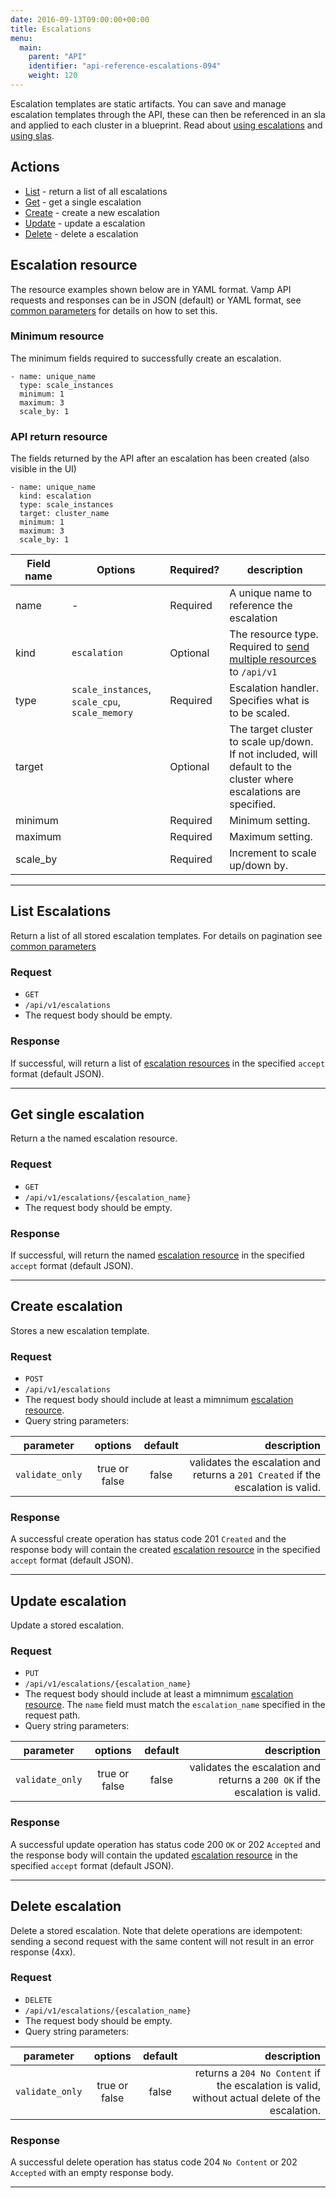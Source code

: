 ```yaml
---
date: 2016-09-13T09:00:00+00:00
title: Escalations
menu:
  main:
    parent: "API"
    identifier: "api-reference-escalations-094"
    weight: 120
---
```

Escalation templates are static artifacts. You can save and manage escalation templates through the API, these can then be referenced in an sla and applied to each cluster in a blueprint. Read about [using escalations](/documentation/using-vamp/escalations/) and [using slas](/documentation/using-vamp/sla/).

## Actions

 * [List](/documentation/api/v0.9.4/api-escalations/#list-escalations) - return a list of all escalations
 * [Get](/documentation/api/v0.9.4/api-escalations/#get-single-escalation) - get a single escalation
 * [Create](/documentation/api/v0.9.4/api-escalations/#create-escalation) - create a new escalation
 * [Update](/documentation/api/v0.9.4/api-escalations/#update-escalation) - update a escalation
 * [Delete](/documentation/api/v0.9.4/api-escalations/#delete-escalation) - delete a escalation

## Escalation resource

The resource examples shown below are in YAML format. Vamp API requests and responses can be in JSON (default) or YAML format, see [common parameters](/documentation/api/v0.9.4/using-the-api) for details on how to set this.

### Minimum resource
The minimum fields required to successfully create an escalation.

```
- name: unique_name
  type: scale_instances
  minimum: 1
  maximum: 3
  scale_by: 1
```

### API return resource
The fields returned by the API after an escalation has been created (also visible in the UI)

```
- name: unique_name
  kind: escalation
  type: scale_instances
  target: cluster_name
  minimum: 1
  maximum: 3
  scale_by: 1

```

 Field name    | Options | Required?  | description
 -----------------|-----|------|------
 name |  -  |  Required  | A unique name to reference the escalation
 kind |  `escalation`  |  Optional  | The resource type. Required to [send multiple resources](/documentation/api/v0.9.4/api-reference/#send-multiple-resources-post-put-and-delete) to `/api/v1`
 type |  `scale_instances`, `scale_cpu`, `scale_memory`  |  Required  |  Escalation handler. Specifies what is to be scaled.
 target |    | Optional   | The target cluster to scale up/down. If not included, will default to the cluster where escalations are specified.
 minimum |    | Required  | Minimum setting.
 maximum |    | Required   |  Maximum setting.
 scale_by |    |  Required   | Increment to scale up/down by.

-----------------

## List Escalations

Return a list of all stored escalation templates. For details on pagination see [common parameters](/documentation/api/v0.9.4/using-the-api)

### Request
* `GET`
* `/api/v1/escalations`
* The request body should be empty.

### Response
If successful, will return a list of [escalation resources](/documentation/api/v0.9.4/api-escalations/#escalation-resource) in the specified `accept` format (default JSON).

-----------------

## Get single escalation

Return a the named escalation resource.

### Request
* `GET`
* `/api/v1/escalations/{escalation_name}`
* The request body should be empty.

### Response
If successful, will return the named [escalation resource](/documentation/api/v0.9.4/api-escalations/#escalation-resource) in the specified `accept` format (default JSON).

-----------------

## Create escalation

Stores a new escalation template.

### Request
* `POST`
* `/api/v1/escalations`
* The request body should include at least a mimnimum [escalation resource](/documentation/api/v0.9.4/api-escalations/#escalation-resource).
* Query string parameters:

| parameter     | options           | default          | description       |
| ------------- |:-----------------:|:----------------:| -----------------:|
| `validate_only` | true or false     | false            | validates the escalation and returns a `201 Created` if the escalation is valid.


### Response
A successful create operation has status code 201 `Created` and the response body will contain the created [escalation resource](/documentation/api/v0.9.4/api-escalations/#escalation-resource) in the specified `accept` format (default JSON).

-----------------

## Update escalation

Update a stored escalation.

### Request
* `PUT`
* `/api/v1/escalations/{escalation_name}`
* The request body should include at least a mimnimum [escalation resource](/documentation/api/v0.9.4/api-escalations/#escalation-resource). The `name` field must match the `escalation_name` specified in the request path.
* Query string parameters:

| parameter     | options           | default          | description      |
| ------------- |:-----------------:|:----------------:| ----------------:|
| `validate_only` | true or false     | false            | validates the escalation and returns a `200 OK` if the escalation is valid.


### Response
A successful update operation has status code 200 `OK` or 202 `Accepted` and the response body will contain the updated [escalation resource](/documentation/api/v0.9.4/api-escalations/#escalation-resource) in the specified `accept` format (default JSON).

-----------------

## Delete escalation

Delete a stored escalation. Note that delete operations are idempotent: sending a second request with the same content will not result in an error response (4xx).

### Request
* `DELETE`
* `/api/v1/escalations/{escalation_name}`
* The request body should be empty.
* Query string parameters:

| parameter     | options           | default          | description      |
| ------------- |:-----------------:|:----------------:| ----------------:|
| `validate_only` | true or false     | false            | returns a `204 No Content` if the escalation is valid, without actual delete of the escalation.


### Response
A successful delete operation has status code 204 `No Content` or 202 `Accepted` with an empty response body.

-----------------

